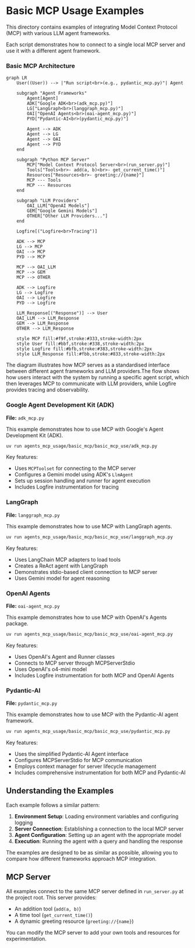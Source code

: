# Basic MCP Usage Examples

This directory contains examples of integrating Model Context Protocol (MCP) with various LLM agent frameworks.

Each script demonstrates how to connect to a single local MCP server and use it with a different agent framework.

### Basic MCP Architecture

```mermaid
graph LR
    User((User)) --> |"Run script<br>(e.g., pydantic_mcp.py)"| Agent

    subgraph "Agent Frameworks"
        Agent[Agent]
        ADK["Google ADK<br>(adk_mcp.py)"]
        LG["LangGraph<br>(langgraph_mcp.py)"]
        OAI["OpenAI Agents<br>(oai-agent_mcp.py)"]
        PYD["Pydantic-AI<br>(pydantic_mcp.py)"]
        
        Agent --> ADK
        Agent --> LG
        Agent --> OAI
        Agent --> PYD
    end

    subgraph "Python MCP Server"
        MCP["Model Context Protocol Server<br>(run_server.py)"]
        Tools["Tools<br>- add(a, b)<br>- get_current_time()"]
        Resources["Resources<br>- greeting://{name}"]
        MCP --- Tools
        MCP --- Resources
    end

    subgraph "LLM Providers"
        OAI_LLM["OpenAI Models"]
        GEM["Google Gemini Models"]
        OTHER["Other LLM Providers..."]
    end
    
    Logfire[("Logfire<br>Tracing")]
    
    ADK --> MCP
    LG --> MCP
    OAI --> MCP
    PYD --> MCP
    
    MCP --> OAI_LLM
    MCP --> GEM
    MCP --> OTHER
    
    ADK --> Logfire
    LG --> Logfire
    OAI --> Logfire
    PYD --> Logfire
    
    LLM_Response[("Response")] --> User
    OAI_LLM --> LLM_Response
    GEM --> LLM_Response
    OTHER --> LLM_Response

    style MCP fill:#f9f,stroke:#333,stroke-width:2px
    style User fill:#bbf,stroke:#338,stroke-width:2px
    style Logfire fill:#bfb,stroke:#383,stroke-width:2px
    style LLM_Response fill:#fbb,stroke:#833,stroke-width:2px
```

The diagram illustrates how MCP serves as a standardised interface between different agent frameworks and LLM providers.The flow shows how users interact with the system by running a specific agent script, which then leverages MCP to communicate with LLM providers, while Logfire provides tracing and observability.

### Google Agent Development Kit (ADK)

**File:** `adk_mcp.py`

This example demonstrates how to use MCP with Google's Agent Development Kit (ADK).

```bash
uv run agents_mcp_usage/basic_mcp/basic_mcp_use/adk_mcp.py
```

Key features:
- Uses `MCPToolset` for connecting to the MCP server
- Configures a Gemini model using ADK's `LlmAgent`
- Sets up session handling and runner for agent execution
- Includes Logfire instrumentation for tracing

### LangGraph

**File:** `langgraph_mcp.py`

This example demonstrates how to use MCP with LangGraph agents.

```bash
uv run agents_mcp_usage/basic_mcp/basic_mcp_use/langgraph_mcp.py
```

Key features:
- Uses LangChain MCP adapters to load tools
- Creates a ReAct agent with LangGraph
- Demonstrates stdio-based client connection to MCP server
- Uses Gemini model for agent reasoning

### OpenAI Agents

**File:** `oai-agent_mcp.py`

This example demonstrates how to use MCP with OpenAI's Agents package.

```bash
uv run agents_mcp_usage/basic_mcp/basic_mcp_use/oai-agent_mcp.py
```

Key features:
- Uses OpenAI's Agent and Runner classes
- Connects to MCP server through MCPServerStdio
- Uses OpenAI's o4-mini model
- Includes Logfire instrumentation for both MCP and OpenAI Agents

### Pydantic-AI

**File:** `pydantic_mcp.py`

This example demonstrates how to use MCP with the Pydantic-AI agent framework.

```bash
uv run agents_mcp_usage/basic_mcp/basic_mcp_use/pydantic_mcp.py
```

Key features:
- Uses the simplified Pydantic-AI Agent interface
- Configures MCPServerStdio for MCP communication
- Employs context manager for server lifecycle management
- Includes comprehensive instrumentation for both MCP and Pydantic-AI


## Understanding the Examples

Each example follows a similar pattern:

1. **Environment Setup**: Loading environment variables and configuring logging
2. **Server Connection**: Establishing a connection to the local MCP server
3. **Agent Configuration**: Setting up an agent with the appropriate model
4. **Execution**: Running the agent with a query and handling the response

The examples are designed to be as similar as possible, allowing you to compare how different frameworks approach MCP integration.

## MCP Server

All examples connect to the same MCP server defined in `run_server.py` at the project root. This server provides:

- An addition tool (`add(a, b)`)
- A time tool (`get_current_time()`) 
- A dynamic greeting resource (`greeting://{name}`)

You can modify the MCP server to add your own tools and resources for experimentation. 